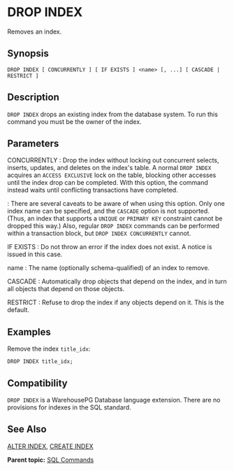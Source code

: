 # DROP INDEX 

Removes an index.

## <a id="section2"></a>Synopsis 

``` {#sql_command_synopsis}
DROP INDEX [ CONCURRENTLY ] [ IF EXISTS ] <name> [, ...] [ CASCADE | RESTRICT ]
```

## <a id="section3"></a>Description 

`DROP INDEX` drops an existing index from the database system. To run this command you must be the owner of the index.

## <a id="section4"></a>Parameters 

CONCURRENTLY
:   Drop the index without locking out concurrent selects, inserts, updates, and deletes on the index's table. A normal `DROP INDEX` acquires an `ACCESS EXCLUSIVE` lock on the table, blocking other accesses until the index drop can be completed. With this option, the command instead waits until conflicting transactions have completed.

:   There are several caveats to be aware of when using this option. Only one index name can be specified, and the `CASCADE` option is not supported. \(Thus, an index that supports a `UNIQUE` or `PRIMARY KEY` constraint cannot be dropped this way.\) Also, regular `DROP INDEX` commands can be performed within a transaction block, but `DROP INDEX CONCURRENTLY` cannot.

IF EXISTS
:   Do not throw an error if the index does not exist. A notice is issued in this case.

name
:   The name \(optionally schema-qualified\) of an index to remove.

CASCADE
:   Automatically drop objects that depend on the index, and in turn all objects that depend on those objects.

RESTRICT
:   Refuse to drop the index if any objects depend on it. This is the default.

## <a id="section5"></a>Examples 

Remove the index `title_idx`:

```
DROP INDEX title_idx;
```

## <a id="section6"></a>Compatibility 

`DROP INDEX` is a WarehousePG Database language extension. There are no provisions for indexes in the SQL standard.

## <a id="section7"></a>See Also 

[ALTER INDEX](ALTER_INDEX.html), [CREATE INDEX](CREATE_INDEX.html)

**Parent topic:** [SQL Commands](../sql_commands/sql_ref.html)

